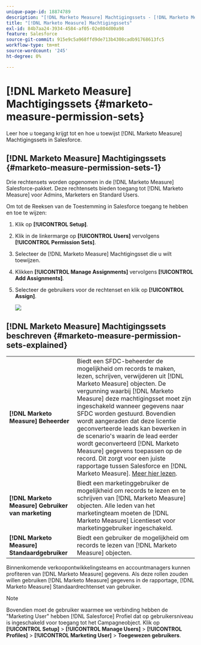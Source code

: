 ```yaml
---
unique-page-id: 18874789
description: "[!DNL Marketo Measure] Machtigingssets - [!DNL Marketo Measure]"
title: "[!DNL Marketo Measure] Machtigingssets"
exl-id: 84b7aa24-3934-4584-af05-02e804d00a98
feature: Salesforce
source-git-commit: 915e9c5a968ffd9de713b4308cadb91768613fc5
workflow-type: tm+mt
source-wordcount: '245'
ht-degree: 0%

---
```


# [!DNL Marketo Measure] Machtigingssets {#marketo-measure-permission-sets}

Leer hoe u toegang krijgt tot en hoe u toewijst [!DNL Marketo Measure] Machtigingssets in Salesforce.

## [!DNL Marketo Measure] Machtigingssets {#marketo-measure-permission-sets-1}

Drie rechtensets worden opgenomen in de [!DNL Marketo Measure] Salesforce-pakket. Deze rechtensets bieden toegang tot [!DNL Marketo Measure] voor Admins, Marketers en Standard Users.

Om tot de Reeksen van de Toestemming in Salesforce toegang te hebben en toe te wijzen:

1. Klik op **[!UICONTROL Setup]**.
1. Klik in de linkermarge op **[!UICONTROL Users]** vervolgens **[!UICONTROL Permission Sets]**.
1. Selecteer de [!DNL Marketo Measure] Machtigingsset die u wilt toewijzen.
1. Klikken **[!UICONTROL Manage Assignments]** vervolgens **[!UICONTROL Add Assignments]**.
1. Selecteer de gebruikers voor de rechtenset en klik op **[!UICONTROL Assign]**.

   ![](assets/1-5.png)

## [!DNL Marketo Measure] Machtigingssets beschreven {#marketo-measure-permission-sets-explained}

<table> 
 <tbody> 
  <tr> 
   <td><span><strong>[!DNL Marketo Measure] Beheerder</strong></span></td> 
   <td><span>Biedt een SFDC-beheerder de mogelijkheid om records te maken, lezen, schrijven, verwijderen uit [!DNL Marketo Measure] objecten. De vergunning waarbij [!DNL Marketo Measure] deze machtigingsset moet zijn ingeschakeld wanneer gegevens naar SFDC worden gestuurd. Bovendien wordt aangeraden dat deze licentie geconverteerde leads kan bewerken in de scenario's waarin de lead eerder wordt geconverteerd [!DNL Marketo Measure] gegevens toepassen op de record. Dit zorgt voor een juiste rapportage tussen Salesforce en [!DNL Marketo Measure]. <a href="https://help.salesforce.com/articleView?id=release-notes.rn_sales_leads_view_converted.htm&amp;type=5&amp;release=206&amp;language=en_us">Meer hier lezen</a>.</span></td> 
  </tr> 
  <tr> 
   <td><span><strong>[!DNL Marketo Measure] Gebruiker van marketing</strong></span></td> 
   <td><span>Biedt een marketinggebruiker de mogelijkheid om records te lezen en te schrijven van [!DNL Marketo Measure] objecten. Alle leden van het marketingteam moeten de [!DNL Marketo Measure] Licentieset voor marketinggebruiker ingeschakeld. <br></span></td> 
  </tr> 
  <tr> 
   <td><span><strong>[!DNL Marketo Measure] Standaardgebruiker</strong></span></td> 
   <td><span>Biedt een gebruiker de mogelijkheid om records te lezen van [!DNL Marketo Measure] objecten.</span></td> 
  </tr> 
 </tbody> 
</table>

Binnenkomende verkoopontwikkelingsteams en accountmanagers kunnen profiteren van [!DNL Marketo Measure] gegevens. Als deze rollen zouden willen gebruiken [!DNL Marketo Measure] gegevens in de rapportage, [!DNL Marketo Measure] Standaardrechtenset van gebruiker.

>[!NOTE]
>
>Bovendien moet de gebruiker waarmee we verbinding hebben de &quot;Marketing User&quot; hebben [!DNL Salesforce] Profiel dat op gebruikersniveau is ingeschakeld voor toegang tot het Campagneobject. Klik op **[!UICONTROL Setup]** > **[!UICONTROL Manage Users]** > **[!UICONTROL Profiles]** > **[!UICONTROL Marketing User]** > **Toegewezen gebruikers**.
